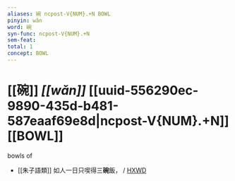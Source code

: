 ```yaml
---
aliases: 碗 ncpost-V{NUM}.+N BOWL
pinyin: wǎn
word: 碗
syn-func: ncpost-V{NUM}.+N
sem-feat: 
total: 1
concept: BOWL 
---
```

# [[碗]] *[[wǎn]]*  [[uuid-556290ec-9890-435d-b481-587eaaf69e8d|ncpost-V{NUM}.+N]] [[BOWL]]
bowls of
 - [[朱子語類]] 如人一日只喫得三**碗**飯， / [HXWD](https://hxwd.org/textview.html?location=KR3a0047_tls_010-17a.17)
